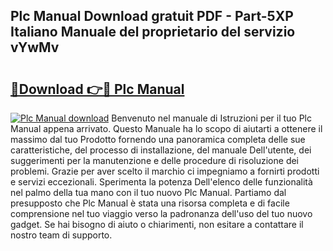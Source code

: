 ## Plc Manual Download gratuit PDF - Part-5XP Italiano Manuale del proprietario del servizio vYwMv

# <h2><a href="http://dfblt3.blite.top/?on=Plc+Manual">🔗Download 👉🔴 Plc Manual</a></h2>

[![Plc Manual download](https://i.imgur.com/lujVjoI.png)](http://dfblt3.blite.top/?on=Plc+Manual)
Benvenuto nel manuale di Istruzioni per il tuo Plc Manual appena arrivato. Questo Manuale ha lo scopo di aiutarti a ottenere il massimo dal tuo Prodotto fornendo una panoramica completa delle sue caratteristiche, del processo di installazione, del manuale Dell'utente, dei suggerimenti per la manutenzione e delle procedure di risoluzione dei problemi. Grazie per aver scelto il marchio ci impegniamo a fornirti prodotti e servizi eccezionali. Sperimenta la potenza Dell'elenco delle funzionalità nel palmo della tua mano con il tuo nuovo Plc Manual. Partiamo dal presupposto che Plc Manual è stata una risorsa completa e di facile comprensione nel tuo viaggio verso la padronanza dell'uso del tuo nuovo gadget. Se hai bisogno di aiuto o chiarimenti, non esitare a contattare il nostro team di supporto.
